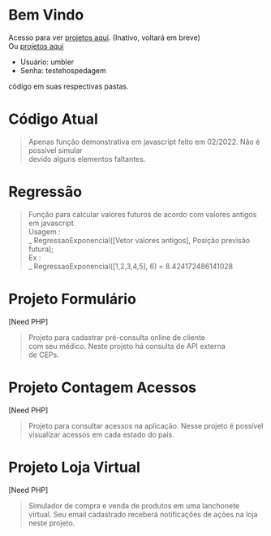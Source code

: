 Bem Vindo
============================================================================
Acesso para ver [projetos aqui](https://repositoriooiler.com.br/). (Inativo, voltará em breve)  
Ou [projetos aqui](https://repositoriooiler-com-br.umbler.net/)  
- Usuário: umbler
- Senha: testehospedagem

código em suas respectivas pastas.

Código Atual
============================================================================
> Apenas função demonstrativa em javascript feito em 02/2022. Não é possível simular  
devido alguns elementos faltantes.

Regressão
============================================================================
> Função para calcular valores futuros de acordo com valores antigos em javascript.  
> Usagem :  
_ RegressaoExponencial([Vetor valores antigos], Posição previsão futura);  
> Ex :  
_ RegressaoExponencial([1,2,3,4,5], 6) = 8.424172486141028

Projeto Formulário
============================================================================
[Need PHP]
> Projeto para cadastrar pré-consulta online de cliente  
com seu  médico.  Neste  projeto há consulta de API  externa  
de CEPs.  

Projeto Contagem Acessos
============================================================================
[Need PHP]
> Projeto para consultar acessos na aplicação. Nesse projeto é possível   
visualizar acessos em cada estado do país.  

Projeto Loja Virtual
============================================================================
[Need PHP]
> Simulador de compra e venda de produtos em uma lanchonete  
virtual. Seu email cadastrado receberá notificações de ações na loja  
neste projeto.







